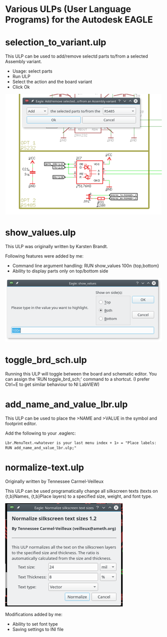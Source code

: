 Various ULPs (User Language Programs) for the Autodesk EAGLE
=============


selection_to_variant.ulp
=============
This ULP can be used to add/remove selectd parts to/from a selected Assembly variant.

* Usage: select parts
* Run ULP
* Select the action and the board variant
* Click Ok

![selection_to_variant](https://raw.githubusercontent.com/martonmiklos/ulps_for_eagle/master/screenshots/selection_to_variant.png "selection_to_variant.ulp in action")

show_values.ulp
=============
This ULP was originally written by Karsten Brandt.

Following features were added by me:
* Command line argument handling: RUN show_values 100n {top,bottom}
* Ability to display parts only on top/bottom side

![show_values_screenshot](https://raw.githubusercontent.com/martonmiklos/ulps_for_eagle/master/screenshots/show_values.png "show_values.ulp in action")

toggle_brd_sch.ulp
=============
Running this ULP will toggle between the board and schematic editor.
You can assign the 'RUN toggle_brd_sch;' command to a shortcut. (I prefer Ctrl+E to get similar behaviour to NI LabVIEW)

add_name_and_value_lbr.ulp
=============
This ULP can be used to place the >NAME and >VALUE in the symbol and footprint editor. 

Add the following to your .eaglerc:
```
Lbr.MenuText.<whatever is your last menu index + 1> = "Place labels: RUN add_name_and_value_lbr.ulp;"
```

normalize-text.ulp
=============
Originally written by Tennessee Carmel-Veilleux

This ULP can be used programatically change all silkscreen texts (texts on {t,b}Names, {t,b}Place layers) to a specified size, weight, and font type.

![normalize-text-screenshot](https://raw.githubusercontent.com/martonmiklos/ulps_for_eagle/master/screenshots/normalize-text.png "normalize-text.ulp in action")


Modifications added by me:
* Ability to set font type
* Saving settings to INI file

